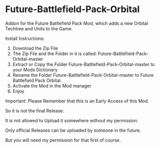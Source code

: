 # Future-Battlefield-Pack-Orbital
Addon for the Future Battlefield Pack Mod, which adds a new Orbital Techtree and Units to the Game.

Install Instructions:
1) Download the Zip File 
2) The Zip File and the Folder in it is called: Future-Battlefield-Pack-Orbital-master
3) Extract or Copy the Folder Future-Battlefield-Pack-Orbital-master to your Mods Dictionary 
4) Rename the Folder Future-Battlefield-Pack-Orbital-master to Future Battlefield Pack Orbital. 
5) Activate the Mod in the Mod manager 
6) Enjoy 

Important:
Please Remember that this is an Early Access of this Mod.

So it is not the final Release. 

It is not allowed to Upload it somewhere without my permission.


Only official Releases can be uploaded by someone in the future. 

But you will need my permission for that first of course. 
